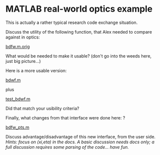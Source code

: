 # MATLAB real-world optics example

This is actually a rather typical research code exchange situation.

Discuss the utility of the following function, that Alex needed to compare
against in optics:

[bdfw.m.orig](https://github.com/ahbarnett/fresnaq/blob/master/bdrymeths/bdwf.m.orig)

What would be needed to make it usable? (don't go into the weeds here, just
big picture...)

Here is a more usable version:

[bdwf.m](https://github.com/ahbarnett/fresnaq/blob/master/bdrymeths/bdwf.m)

plus

[test_bdwf.m](https://github.com/ahbarnett/fresnaq/blob/master/bdrymeths/test_bdwf.m)

Did that match your usibility criteria?

Finally, what changes from that interface were done here: ?

[bdfw_pts.m](https://github.com/ahbarnett/fresnaq/blob/master/bdrymeths/bdwf_pts.m)

Discuss advantage/disadvantage of this new interface, from the user side.
*Hints: focus on (xi,eta) in the docs. A basic discussion needs docs only; a full discussion requires some parsing of the code... have fun.*
